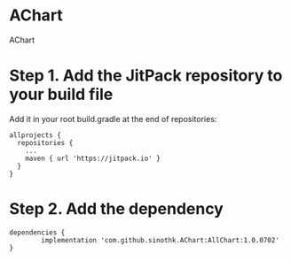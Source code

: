 # AChart
AChart

# Step 1. Add the JitPack repository to your build file
 Add it in your root build.gradle at the end of repositories:

    allprojects {
      repositories {
        ...
        maven { url 'https://jitpack.io' }
      }
    }

# Step 2. Add the dependency

    dependencies {
            implementation 'com.github.sinothk.AChart:AllChart:1.0.0702'
    }
